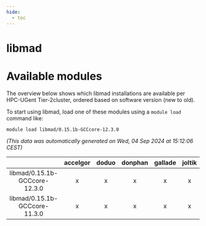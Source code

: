 ```yaml
---
hide:
  - toc
---
```


libmad
======

# Available modules


The overview below shows which libmad installations are available per HPC-UGent Tier-2cluster, ordered based on software version (new to old).

To start using libmad, load one of these modules using a `module load` command like:

```shell
module load libmad/0.15.1b-GCCcore-12.3.0
```

*(This data was automatically generated on Wed, 04 Sep 2024 at 15:12:06 CEST)*  

| |accelgor|doduo|donphan|gallade|joltik|shinx|skitty|
| :---: | :---: | :---: | :---: | :---: | :---: | :---: | :---: |
|libmad/0.15.1b-GCCcore-12.3.0|x|x|x|x|x|x|x|
|libmad/0.15.1b-GCCcore-11.3.0|x|x|x|x|x|-|x|
